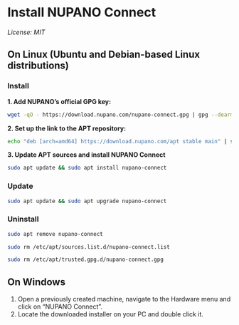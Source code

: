 # Install NUPANO Connect 
*License: MIT*

## On Linux (Ubuntu and Debian-based Linux distributions)

### Install
**1. Add NUPANO’s official GPG key:**
```sh
wget -qO - https://download.nupano.com/nupano-connect.gpg | gpg --dearmor | sudo tee /etc/apt/trusted.gpg.d/nupano-connect.gpg > /dev/null
```

**2. Set up the link to the APT repository:**
```sh
echo "deb [arch=amd64] https://download.nupano.com/apt stable main" | sudo tee /etc/apt/sources.list.d/nupano-connect.list
```


**3. Update APT sources and install NUPANO Connect**
```sh
sudo apt update && sudo apt install nupano-connect
```


### Update
```sh
sudo apt update && sudo apt upgrade nupano-connect
```

### Uninstall
```sh
sudo apt remove nupano-connect
```
```sh
sudo rm /etc/apt/sources.list.d/nupano-connect.list
```
```sh
sudo rm /etc/apt/trusted.gpg.d/nupano-connect.gpg
```


## On Windows
1. Open a previously created machine, navigate to the Hardware menu and click on “NUPANO Connect”.
2. Locate the downloaded installer on your PC and double click it.
